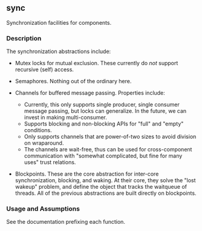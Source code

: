 ## sync

Synchronization facilities for components.

### Description

The synchronization abstractions include:

- Mutex locks for mutual exclusion.
    These currently do *not* support recursive (self) access.
- Semaphores.
    Nothing out of the ordinary here.
- Channels for buffered message passing.
    Properties include:

    - Currently, this only supports single producer, single consumer message passing, but locks can generalize.
	    In the future, we can invest in making multi-consumer.
	- Supports blocking and non-blocking APIs for "full" and "empty" conditions.
	- Only supports channels that are power-of-two sizes to avoid division on wraparound.
	- The channels are wait-free, thus can be used for cross-component communication with "somewhat complicated, but fine for many uses" trust relations.

- Blockpoints.
    These are the core abstraction for inter-core synchronization, blocking, and waking.
	At their core, they solve the "lost wakeup" problem, and define the object that tracks the waitqueue of threads.
	All of the previous abstractions are built directly on blockpoints.

### Usage and Assumptions

See the documentation prefixing each function.
